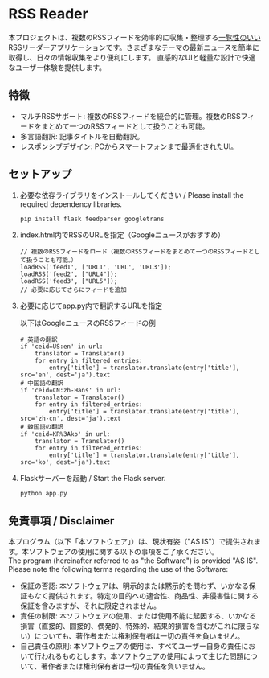 # RSS Reader
本プロジェクトは、複数のRSSフィードを効率的に収集・整理する<ins>一覧性のいい</ins>RSSリーダーアプリケーションです。さまざまなテーマの最新ニュースを簡単に取得し、日々の情報収集をより便利にします。
直感的なUIと軽量な設計で快適なユーザー体験を提供します。

## 特徴
- マルチRSSサポート: 複数のRSSフィードを統合的に管理。複数のRSSフィードをまとめて一つのRSSフィードとして扱うことも可能。
- 多言語翻訳: 記事タイトルを自動翻訳。
- レスポンシブデザイン: PCからスマートフォンまで最適化されたUI。

## セットアップ
1. 必要な依存ライブラリをインストールしてください / Please install the required dependency libraries.
   ```bash
   pip install flask feedparser googletrans
   ```

2. index.html内でRSSのURLを指定（Googleニュースがおすすめ）
   ```
   // 複数のRSSフィードをロード（複数のRSSフィードをまとめて一つのRSSフィードとして扱うことも可能。）
   loadRSS('feed1', ['URL1', 'URL', 'URL3']);
   loadRSS('feed2', ["URL4"]);
   loadRSS('feed3', ["URL5"]);
   // 必要に応じてさらにフィードを追加
   ```

3. 必要に応じてapp.py内で翻訳するURLを指定

   以下はGoogleニュースのRSSフィードの例
   ```
   # 英語の翻訳
   if 'ceid=US:en' in url:
       translator = Translator()
       for entry in filtered_entries:
           entry['title'] = translator.translate(entry['title'], src='en', dest='ja').text
   # 中国語の翻訳
   if 'ceid=CN:zh-Hans' in url:
       translator = Translator()
       for entry in filtered_entries:
           entry['title'] = translator.translate(entry['title'], src='zh-cn', dest='ja').text
   # 韓国語の翻訳
   if 'ceid=KR%3Ako' in url:
       translator = Translator()
       for entry in filtered_entries:
           entry['title'] = translator.translate(entry['title'], src='ko', dest='ja').text
   ```

4. Flaskサーバーを起動 / Start the Flask server.
   ```bash
   python app.py
   ```

## 免責事項 / Disclaimer
本プログラム（以下「本ソフトウェア」）は、現状有姿（"AS IS"）で提供されます。本ソフトウェアの使用に関する以下の事項をご了承ください。<br>
The program (hereinafter referred to as "the Software") is provided "AS IS". Please note the following terms regarding the use of the Software:
- 保証の否認: 本ソフトウェアは、明示的または黙示的を問わず、いかなる保証もなく提供されます。特定の目的への適合性、商品性、非侵害性に関する保証を含みますが、それに限定されません。
- 責任の制限: 本ソフトウェアの使用、または使用不能に起因する、いかなる損害（直接的、間接的、偶発的、特殊的、結果的損害を含むがこれに限らない）についても、著作者または権利保有者は一切の責任を負いません。
- 自己責任の原則: 本ソフトウェアの使用は、すべてユーザー自身の責任において行われるものとします。本ソフトウェアの使用によって生じた問題について、著作者または権利保有者は一切の責任を負いません。

